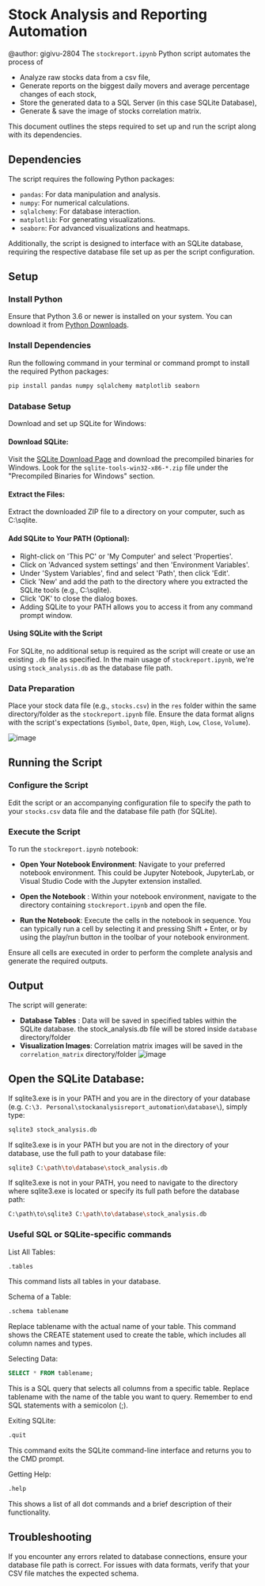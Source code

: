 # Stock Analysis and Reporting Automation
@author: gigivu-2804
The `stockreport.ipynb` Python script automates the process of 
- Analyze raw stocks data from a csv file,
- Generate reports on the biggest daily movers and average percentage changes of each stock,
- Store the generated data to a SQL Server (in this case SQLite Database), 
- Generate & save the image of stocks correlation matrix.

This document outlines the steps required to set up and run the script along with its dependencies.

## Dependencies

The script requires the following Python packages:
- `pandas`: For data manipulation and analysis.
- `numpy`: For numerical calculations.
- `sqlalchemy`: For database interaction.
- `matplotlib`: For generating visualizations.
- `seaborn`: For advanced visualizations and heatmaps.

Additionally, the script is designed to interface with an SQLite database, requiring the respective database file set up as per the script configuration.

## Setup

### Install Python

Ensure that Python 3.6 or newer is installed on your system. You can download it from [Python Downloads](https://www.python.org/downloads/).

### Install Dependencies

Run the following command in your terminal or command prompt to install the required Python packages:

```bash
pip install pandas numpy sqlalchemy matplotlib seaborn
```

### Database Setup
Download and set up SQLite for Windows:
#### Download SQLite: 
Visit the [SQLite Download Page](https://www.sqlite.org/download.html) and download the precompiled binaries for Windows. Look for the `sqlite-tools-win32-x86-*.zip` file under the "Precompiled Binaries for Windows" section.

#### Extract the Files: 
Extract the downloaded ZIP file to a directory on your computer, such as C:\sqlite.

#### Add SQLite to Your PATH (Optional):
- Right-click on 'This PC' or 'My Computer' and select 'Properties'.
- Click on 'Advanced system settings' and then 'Environment Variables'.
- Under 'System Variables', find and select 'Path', then click 'Edit'.
- Click 'New' and add the path to the directory where you extracted the SQLite tools (e.g., C:\sqlite).
- Click 'OK' to close the dialog boxes.
- Adding SQLite to your PATH allows you to access it from any command prompt window.

#### Using SQLite with the Script
For SQLite, no additional setup is required as the script will create or use an existing `.db` file as specified. In the main usage of `stockreport.ipynb`, we're using `stock_analysis.db` as the database file path.

### Data Preparation
Place your stock data file (e.g., `stocks.csv`) in the `res` folder within the same directory/folder as the `stockreport.ipynb` file. Ensure the data format aligns with the script's expectations (`Symbol`, `Date`, `Open`, `High`, `Low`, `Close`, `Volume`).

![image](https://github.com/gigi-vu2804/stockanalysisreport_automation/assets/138411807/cc0e7cc9-cb97-40cd-af71-7c7f24dabd86)


## Running the Script
### Configure the Script
Edit the script or an accompanying configuration file to specify the path to your `stocks.csv` data file and the database file path (for SQLite).

### Execute the Script
To run the `stockreport.ipynb` notebook:

- **Open Your Notebook Environment**: Navigate to your preferred notebook environment. This could be Jupyter Notebook, JupyterLab, or Visual Studio Code with the Jupyter extension installed.

- **Open the Notebook** : Within your notebook environment, navigate to the directory containing `stockreport.ipynb` and open the file.

- **Run the Notebook**: Execute the cells in the notebook in sequence. You can typically run a cell by selecting it and pressing Shift + Enter, or by using the play/run button in the toolbar of your notebook environment.

Ensure all cells are executed in order to perform the complete analysis and generate the required outputs.


## Output
The script will generate:

- **Database Tables** : Data will be saved in specified tables within the SQLite database. the stock_analysis.db file will be stored inside `database` directory/folder
- **Visualization Images**: Correlation matrix images will be saved in the `correlation_matrix` directory/folder
![image](https://github.com/gigi-vu2804/stockanalysisreport_automation/assets/138411807/5fadf99f-95b1-44dd-937c-09f834b5374a)

## Open the SQLite Database:

If sqlite3.exe is in your PATH and you are in the directory of your database (e.g. `C:\3. Personal\stockanalysisreport_automation\database\`), simply type:
```bash
sqlite3 stock_analysis.db
```

If sqlite3.exe is in your PATH but you are not in the directory of your database, use the full path to your database file:
```bash
sqlite3 C:\path\to\database\stock_analysis.db
```

If sqlite3.exe is not in your PATH, you need to navigate to the directory where sqlite3.exe is located or specify its full path before the database path:
```bash
C:\path\to\sqlite3 C:\path\to\database\stock_analysis.db
```

### Useful SQL or SQLite-specific commands
List All Tables:
```bash
.tables
```
This command lists all tables in your database.

Schema of a Table:
```bash
.schema tablename
```
Replace tablename with the actual name of your table. This command shows the CREATE statement used to create the table, which includes all column names and types.

Selecting Data:
```sql
SELECT * FROM tablename;
```
This is a SQL query that selects all columns from a specific table. Replace tablename with the name of the table you want to query. Remember to end SQL statements with a semicolon (;).

Exiting SQLite:
```bash
.quit
```
This command exits the SQLite command-line interface and returns you to the CMD prompt.

Getting Help:
```bash
.help
```
This shows a list of all dot commands and a brief description of their functionality.

## Troubleshooting
If you encounter any errors related to database connections, ensure your database file path is correct.
For issues with data formats, verify that your CSV file matches the expected schema.

